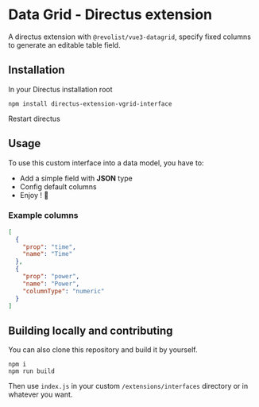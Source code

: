 # Data Grid - Directus extension

A directus extension with `@revolist/vue3-datagrid`, specify fixed columns to generate an editable table field.

## Installation

In your Directus installation root

```
npm install directus-extension-vgrid-interface
```

Restart directus

## Usage

To use this custom interface into a data model, you have to:

- Add a simple field with **JSON** type
- Config default columns
- Enjoy ! 🎉

### Example columns

```json
[
  {
    "prop": "time",
    "name": "Time"
  },
  {
    "prop": "power",
    "name": "Power",
    "columnType": "numeric"
  }
]
```

## Building locally and contributing

You can also clone this repository and build it by yourself.

```
npm i
npm run build
```

Then use `index.js` in your custom `/extensions/interfaces` directory or in whatever you want.

